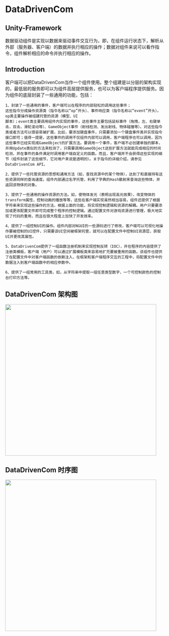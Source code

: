 # DataDrivenCom

## Unity-Framework

数据驱动组件是实现以数据来驱动事件交互行为，即，在组件运行状态下，解析从外部（服务器、客户端）的数据并执行相应的操作；数据对组件来说可以看作指令，组件解析相应的命令并执行相应的操作。

## Introduction

 客户端可以把DataDrivenCom当作一个组件使用。整个组建是以分层的架构实现的，最低层的服务即可以为组件高层提供服务，也可以为客户端程序提供服务。因为组件的底层封装了一些通用的功能，包括：
 
    1、封装了一些通用的事件，客户端可以在程序的内部轻松的调用这些事件；
    这些指令分成操作资源类（指令名称以“op”开头）、事件响应类（指令名称以“event”开头）。op类主要操作被组建托管的资源（模型、UI
    脚本）；event类主要调用组件内实现的事件，这些事件主要包括鼠标事件（拖拽，左、右键单击，双击，滑轮滚动等）、GameObject事件（射线检测、发出射线、物体碰撞等）。对这些指令类或者方法可以很容易被扩展，比如，要添加键盘事件，只需要添加一个键盘事件类并实现指令接口即可；值得一提是，这些事件的调用不仅组件内部可以调用，客户端程序也可以调用，因为这些事件已经实现成GameObject的扩展方法。要调用一个事件，客户端不必创建单独的脚本，并用Update类似的方法来检测了，只需要调用GameObject这些扩展方法就能完成相应的时间检测，并在事件的条件满足时调用客户端自定义的函数。而且，客户端并不会获得这些实现的细节（组件封装了这些细节，它对用户来说是透明的）。关于指令的详细介绍，请参见DataDrivenCom API。
    
    2、提供了一些托管资源的思想和通用方法（如，查找资源中的某个物体），达到了和直接持有这些资源同样的查询速度。组件内部通过名字托管，利用了字典的Hash散射来查询这些物体，并返回该物体的对象。
    
    3、提供了一些通用的操作资源的方法。如，使物体发光（表明出现高光效果），改变物体的transform属性，控制动画的播放等等，这些在客户端实现虽然相当容易，组件还提供了根据字符串来实现这些操作的方法，根据上面的功能，将实现控制逻辑和资源的解耦。用户只要要添加或更改配置文件即可完成整个程序的控制逻辑。通过配置文件对游戏资源进行管理，极大地实现了代码的重用，而且在很大程度上加快了开发效率。
    
    4、提供了一组控制UI的操作。组件内部对NGUI的一些源码进行了修改，客户端可以可视化地操作要被控制的UI控件，只需要该UI空间被框架托管，就可以在配置文件中控制UI资源层，获取UI并更改其属性。
    
    5、DataDrivenCom提供了一组函数注册机制来实现控制反转（IOC），并在程序的内容提供了注册类模板，客户端（用户）可以通过扩展模板类来容易地扩充要被重用的函数。该组件也提供了在配置文件中对客户端函数的依赖注入，在框架和客户端程序交互的工程中，将配置文件中的数据注入到客户端函数中的相应参数中。
    
    6、提供了一组常用的工具类，如，从字符串中提取一组任意类型数字，一个可控制颜色的控制台打印方法等。

## DataDrivenCom 架构图
<img src="https://github.com/liangdaojun/Unity-Framework/blob/master/DataDrivenCom.png" width="480">

## DataDrivenCom 时序图
<img src="https://github.com/liangdaojun/Unity-Framework/blob/master/DataDrivenCom2.png" width="480">
    

